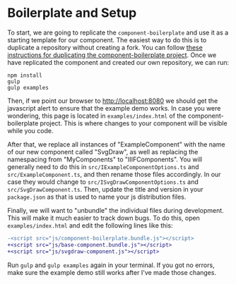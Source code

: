 # Boilerplate and Setup

To start, we are going to replicate the `component-boilerplate` and use it as a starting template for our component. The easiest way to do this is to duplicate a repository without creating a fork.  You can follow [these instructions for duplicating the component-boilerplate project](https://help.github.com/articles/duplicating-a-repository/). Once we have replicated the component and created our own repository, we can run:

```
npm install
gulp
gulp examples
```

Then, if we point our browser to [http://localhost:8080](http://localhost:8080) we should get the javascript alert to ensure that the example demo works. In case you were wondering, this page is located in `examples/index.html` of the component-boilerplate project. This is where changes to your component will be visible while you code.

After that, we replace all instances of "ExampleComponent" with the name of our new component called "SvgDraw", as well as replacing the namespacing from "MyComponents" to "IIIFComponents".  You will generally need to do this in `src/IExampleComponentOptions.ts` and `src/ExampleComponent.ts`, and then rename those files accordingly.  In our case they would change to  `src/ISvgDrawComponentOptions.ts` and `src/SvgDrawComponent.ts`.  Then, update the title and version in your `package.json` as that is used to name your js distribution files.

Finally, we will want to "unbundle" the individual files during development.  This will make it much easier to track down bugs.  To do this, open `examples/index.html` and edit the following lines like this:

```diff
-<script src="js/component-boilerplate.bundle.js"></script>
+<script src="js/base-component.bundle.js"></script>
+<script src="js/svgdraw-component.js"></script>
```

Run `gulp` and `gulp examples` again in your terminal.  If you got no errors, make sure the example demo still works after I've made those changes.
